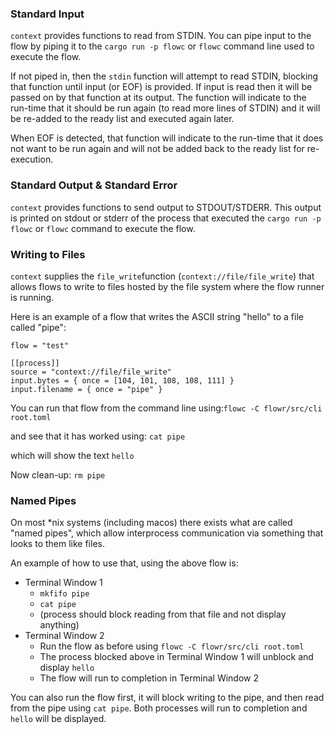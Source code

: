 ### Standard Input
`context` provides functions to read from STDIN. You can pipe input to the flow by piping
it to the `cargo run -p flowc` or `flowc` command line used to execute the flow.

If not piped in, then the `stdin` function will attempt to read STDIN, blocking that function until input 
(or EOF) is provided. If input is read then it will be passed on by that function at its output.
The function will indicate to the run-time that it should be run again (to read more lines of STDIN)
and it will be re-added to the ready list and executed again later.

When EOF is detected, that function will indicate to the run-time that it does not want to be run again
and will not be added back to the ready list for re-execution.

### Standard Output & Standard Error
`context` provides functions to send output to STDOUT/STDERR. This output is printed on 
stdout or stderr of the process that executed the `cargo run -p flowc` or `flowc` command to execute the flow.

### Writing to Files
`context` supplies the `file_write`function (`context://file/file_write`) that allows flows to write
to files hosted by the file system where the flow runner is running.

Here is an example of a flow that writes the ASCII string "hello" to a file called "pipe":
```
flow = "test"

[[process]]
source = "context://file/file_write"
input.bytes = { once = [104, 101, 108, 108, 111] }
input.filename = { once = "pipe" }
```

You can run that flow from the command line using:`flowc -C flowr/src/cli root.toml`

and see that it has worked using: `cat pipe`

which will show the text `hello`

Now clean-up: `rm pipe`

### Named Pipes
On most *nix systems (including macos) there exists what are called "named pipes",
which allow interprocess communication via something that looks to them like files.

An example of how to use that, using the above flow is:
  * Terminal Window 1
    * `mkfifo pipe`
    * `cat pipe`
    * (process should block reading from that file and not display anything)
  * Terminal Window 2
    * Run the flow as before using `flowc -C flowr/src/cli root.toml`
    * The process blocked above in Terminal Window 1 will unblock and display `hello`
    * The flow will run to completion in Terminal Window 2

You can also run the flow first, it will block writing to the pipe, and then read from the pipe 
using `cat pipe`. Both processes will run to completion and `hello` will be displayed.